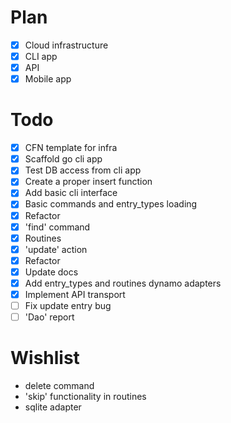 # Plan

- [x] Cloud infrastructure
- [x] CLI app
- [x] API
- [x] Mobile app

# Todo

- [x] CFN template for infra
- [x] Scaffold go cli app
- [x] Test DB access from cli app
- [x] Create a proper insert function
- [x] Add basic cli interface
- [x] Basic commands and entry_types loading
- [x] Refactor
- [x] 'find' command
- [x] Routines
- [x] 'update' action
- [x] Refactor
- [x] Update docs
- [x] Add entry_types and routines dynamo adapters
- [x] Implement API transport
- [ ] Fix update entry bug
- [ ] 'Dao' report

# Wishlist

- delete command
- 'skip' functionality in routines
- sqlite adapter
